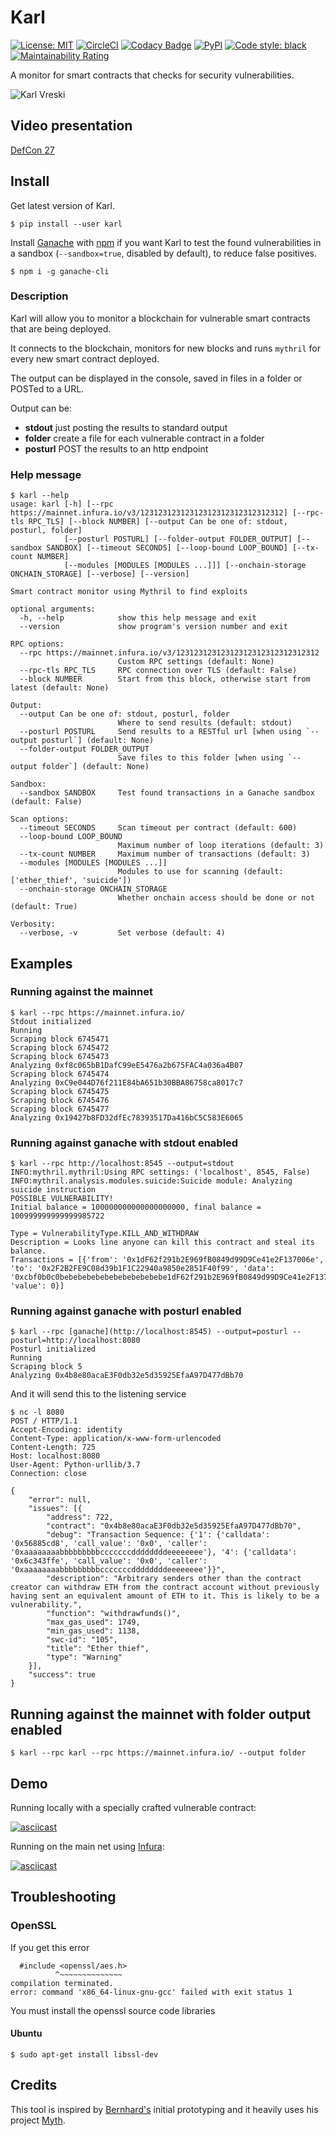 # Karl

[![License: MIT](https://img.shields.io/badge/License-MIT-blue.svg)](https://opensource.org/licenses/MIT)
[![CircleCI](https://circleci.com/gh/cleanunicorn/karl/tree/master.svg?style=shield)](https://circleci.com/gh/cleanunicorn/karl)
[![Codacy Badge](https://api.codacy.com/project/badge/Grade/53bb3ba0ed50447698e775edd397baa7)](https://www.codacy.com/app/lucadanielcostin/karl)
[![PyPI](https://img.shields.io/pypi/v/karl.svg)](https://pypi.org/project/karl/)
[![Code style: black](https://img.shields.io/badge/code%20style-black-000000.svg)](https://github.com/ambv/black)
[![Maintainability Rating](https://sonarcloud.io/api/project_badges/measure?project=cleanunicorn_karl&metric=sqale_rating)](https://sonarcloud.io/dashboard?id=cleanunicorn_karl)

A monitor for smart contracts that checks for security vulnerabilities.

![Karl Vreski](./static/karl-profile.jpg)

## Video presentation

[DefCon 27](https://www.youtube.com/watch?v=Qd9ubry-c_M)

## Install

Get latest version of Karl.

```console
$ pip install --user karl
```

Install [Ganache](https://truffleframework.com/ganache) with [npm](https://www.npmjs.com/get-npm) if you want Karl to test the found vulnerabilities in a sandbox (`--sandbox=true`, disabled by default), to reduce false positives.

```console
$ npm i -g ganache-cli
```

### Description
Karl will allow you to monitor a blockchain for vulnerable smart contracts that are being deployed.

It connects to the blockchain, monitors for new blocks and runs `mythril` for every new smart contract deployed.

The output can be displayed in the console, saved in files in a folder or POSTed to a URL.

Output can be:

- **stdout** just posting the results to standard output
- **folder** create a file for each vulnerable contract in a folder
- **posturl** POST the results to an http endpoint

### Help message

```console
$ karl --help
usage: karl [-h] [--rpc https://mainnet.infura.io/v3/12312312312312312312312312312312] [--rpc-tls RPC_TLS] [--block NUMBER] [--output Can be one of: stdout, posturl, folder]
            [--posturl POSTURL] [--folder-output FOLDER_OUTPUT] [--sandbox SANDBOX] [--timeout SECONDS] [--loop-bound LOOP_BOUND] [--tx-count NUMBER]
            [--modules [MODULES [MODULES ...]]] [--onchain-storage ONCHAIN_STORAGE] [--verbose] [--version]

Smart contract monitor using Mythril to find exploits

optional arguments:
  -h, --help            show this help message and exit
  --version             show program's version number and exit

RPC options:
  --rpc https://mainnet.infura.io/v3/12312312312312312312312312312312
                        Custom RPC settings (default: None)
  --rpc-tls RPC_TLS     RPC connection over TLS (default: False)
  --block NUMBER        Start from this block, otherwise start from latest (default: None)

Output:
  --output Can be one of: stdout, posturl, folder
                        Where to send results (default: stdout)
  --posturl POSTURL     Send results to a RESTful url [when using `--output posturl`] (default: None)
  --folder-output FOLDER_OUTPUT
                        Save files to this folder [when using `--output folder`] (default: None)

Sandbox:
  --sandbox SANDBOX     Test found transactions in a Ganache sandbox (default: False)

Scan options:
  --timeout SECONDS     Scan timeout per contract (default: 600)
  --loop-bound LOOP_BOUND
                        Maximum number of loop iterations (default: 3)
  --tx-count NUMBER     Maximum number of transactions (default: 3)
  --modules [MODULES [MODULES ...]]
                        Modules to use for scanning (default: ['ether_thief', 'suicide'])
  --onchain-storage ONCHAIN_STORAGE
                        Whether onchain access should be done or not (default: True)

Verbosity:
  --verbose, -v         Set verbose (default: 4)
```

## Examples

### Running against the **mainnet**

```console
$ karl --rpc https://mainnet.infura.io/
Stdout initialized
Running
Scraping block 6745471
Scraping block 6745472
Scraping block 6745473
Analyzing 0xf8c065bB1DafC99eE5476a2b675FAC4a036a4B07
Scraping block 6745474
Analyzing 0xC9e044D76f211E84bA651b30BBA86758ca8017c7
Scraping block 6745475
Scraping block 6745476
Scraping block 6745477
Analyzing 0x19427b8FD32dfEc78393517Da416bC5C583E6065
```

### Running against **ganache** with **stdout** enabled

```console
$ karl --rpc http://localhost:8545 --output=stdout
INFO:mythril.mythril:Using RPC settings: ('localhost', 8545, False)
INFO:mythril.analysis.modules.suicide:Suicide module: Analyzing suicide instruction
POSSIBLE VULNERABILITY!
Initial balance = 100000000000000000000, final balance = 100999999999999985722

Type = VulnerabilityType.KILL_AND_WITHDRAW
Description = Looks line anyone can kill this contract and steal its balance.
Transactions = [{'from': '0x1dF62f291b2E969fB0849d99D9Ce41e2F137006e', 'to': '0x2F2B2FE9C08d39b1F1C22940a9850e2851F40f99', 'data': '0xcbf0b0c0bebebebebebebebebebebebe1dF62f291b2E969fB0849d99D9Ce41e2F137006e', 'value': 0}]
```

### Running against **ganache** with **posturl** enabled

```console
$ karl --rpc [ganache](http://localhost:8545) --output=posturl --posturl=http://localhost:8080
Posturl initialized
Running
Scraping block 5
Analyzing 0x4b8e80acaE3F0db32e5d35925EfaA97D477dBb70
```

And it will send this to the listening service

```console
$ nc -l 8080
POST / HTTP/1.1
Accept-Encoding: identity
Content-Type: application/x-www-form-urlencoded
Content-Length: 725
Host: localhost:8080
User-Agent: Python-urllib/3.7
Connection: close

{
    "error": null,
    "issues": [{
        "address": 722,
        "contract": "0x4b8e80acaE3F0db32e5d35925EfaA97D477dBb70",
        "debug": "Transaction Sequence: {'1': {'calldata': '0x56885cd8', 'call_value': '0x0', 'caller': '0xaaaaaaaabbbbbbbbbcccccccddddddddeeeeeeee'}, '4': {'calldata': '0x6c343ffe', 'call_value': '0x0', 'caller': '0xaaaaaaaabbbbbbbbbcccccccddddddddeeeeeeee'}}",
        "description": "Arbitrary senders other than the contract creator can withdraw ETH from the contract account without previously having sent an equivalent amount of ETH to it. This is likely to be a vulnerability.",
        "function": "withdrawfunds()",
        "max_gas_used": 1749,
        "min_gas_used": 1138,
        "swc-id": "105",
        "title": "Ether thief",
        "type": "Warning"
    }],
    "success": true
}
```

## Running against the **mainnet** with **folder** output enabled

```console
$ karl --rpc karl --rpc https://mainnet.infura.io/ --output folder
```

## Demo

Running locally with a specially crafted vulnerable contract:

[![asciicast](https://asciinema.org/a/222983.svg)](https://asciinema.org/a/222983)

Running on the main net using [Infura](https://infura.io/):

[![asciicast](https://asciinema.org/a/atfMqExP6RFXPzeza5adCozpg.svg)](https://asciinema.org/a/atfMqExP6RFXPzeza5adCozpg)

## Troubleshooting

### OpenSSL

If you get this error

```error
  #include <openssl/aes.h>
          ^~~~~~~~~~~~~~~
compilation terminated.
error: command 'x86_64-linux-gnu-gcc' failed with exit status 1
```

You must install the openssl source code libraries

#### Ubuntu

```console
$ sudo apt-get install libssl-dev
```

## Credits

This tool is inspired by [Bernhard's](https://github.com/b-mueller/) initial prototyping and it heavily uses his project [Myth](https://github.com/ConsenSys/mythril-classic).
